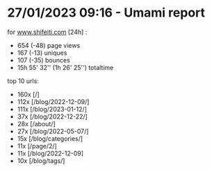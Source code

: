 # 27/01/2023 09:16 - Umami report
for www.shifeiti.com [24h] :

 - 654 (-48) page views
 - 167 (-13) uniques
 - 107 (-35) bounces
 - 15h 55' 32'' (1h 26' 25'') totaltime


top 10 urls:
 - 160x [/]
 - 112x [/blog/2022-12-09/]
 - 111x [/blog/2023-01-12/]
 - 37x [/blog/2022-12-22/]
 - 28x [/about/]
 - 27x [/blog/2022-05-07/]
 - 15x [/blog/categories/]
 - 11x [/page/2/]
 - 11x [/blog/2022-12-09]
 - 10x [/blog/tags/]


